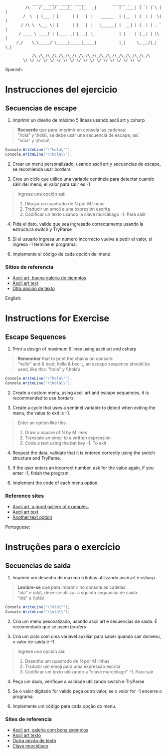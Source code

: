 			    _____  _____ _____ _____            ______ _    _ _   _   
		     /\    / ____|/ ____|_   _|_   _|          |  ____| |  | | \ | |  
		    /  \  | (___ | |      | |   | |    ______  | |__  | |  | |  \| |  
		   / /\ \  \___ \| |      | |   | |   |______| |  __| | |  | | . ` |  
		  / ____ \ ____) | |____ _| |_ _| |_           | |    | |__| | |\  |  
		 /_/    \_\_____/ \_____|_____|_____|          |_|     \____/|_| \_|    
		   
		        /\_/\_/\_/\_/\_/\_/\_/\_/\_/\_/\_/\_/\_/\_/\_/\_/\_/\  
			\/ \/ \/ \/ \/ \/ \/ \/ \/ \/ \/ \/ \/ \/ \/ \/ \/ \/    
			  

Spanish:
# Instrucciones del ejercicio  
  
## Secuencias de escape  
1. Imprimir un diseño de máximo 5 líneas usando ascii art y csharp   
  
> **Recuerde** que para imprimir en consola las cadenas:  
> "hola" y &bsol;hola&bsol;, se debe usar una secuencia de escape, así:  
> \"hola\" y &bsol;&bsol;hola&bsol;&bsol;  
  
```csharp  
Console.WriteLine("\"hola\"");  
Console.WriteLine("\\hola\\");  
```  
2. Crear un menú personalizado, usando ascii art y secuencias de escape, se recomienda usar *borders*

3. Cree un ciclo que utilice una variable centinela para detectar cuando salir del menú, el valor para salir es -1.

> Ingrese una opción así:  
>  1. Dibujar un cuadrado de N por M líneas  
>  2. Traducir un emoji a una expresión escrita  
>  3. Códificar un texto usando la clave murciélago
> -1. Para salir  

4. Pida el dato, valide que sea ingresado correctamente usando la estructura switch y TryParse

5. Si el usuario ingresa un número incorrecto vuelva a pedir el valor, si ingresa -1 termine el programa.

6. Implemente el código de cada opción del menú.

### Sitios de referencia

+ [Ascii art, buena galeria de ejemplos](https://asciiart.website)  
+ [Ascii art text](http://patorjk.com/software/taag/#p=display&f=Impossible&t=xaca%20rana)  
+ [Otra opción de texto](http://www.network-science.de/ascii/)  


English:

# Instructions for Exercise
   
## Escape Sequences

1. Print a design of maximum 5 lines using ascii art and csharp
  
> **Remember** that to print the chains on console:  
> "hello" and & bsol; hello & bsol ;, an escape sequence should be used, like this: 
> \"hola\" y &bsol;&bsol;hola&bsol;&bsol;  
  
```csharp  
Console.WriteLine("\"hola\"");  
Console.WriteLine("\\hola\\");  
```  

2. Create a custom menu, using ascii art and escape sequences, it is recommended to use *borders*

3. Create a cycle that uses a sentinel variable to detect when exiting the menu, the value to exit is -1.

> Enter an option like this:  
>  1. Draw a square of N by M lines
>  2. Translate an emoji to a written expression
>  3. Code a text using the bat key
> -1. To exit  

4. Request the data, validate that it is entered correctly using the switch structure and TryParse.

5. If the user enters an incorrect number, ask for the value again, if you enter -1, finish the program.

6. Implement the code of each menu option.

### Reference sites

+ [Ascii art, a good gallery of examples.](https://asciiart.website)  
+ [Ascii art text](http://patorjk.com/software/taag/#p=display&f=Impossible&t=xaca%20rana)  
+ [Another text option](http://www.network-science.de/ascii/)



Portuguese:
# Instruções para o exercício  
  
## Secuencias de saída  
1. Imprimir um desenho de máximo 5 linhas utilizando ascii art e csharp   
  
> **Lembre-se** que para imprimir no console as cadeias:  
> "olá" e &bsol;olá&bsol;, deve-se utilizar a sguinta sequancia de saída:  
> \"olá\" e &bsol;&bsol;olá&bsol;&bsol;  
  
```csharp  
Console.WriteLine("\"olá\"");  
Console.WriteLine("\\olá\\");  
```  
2. Cria um menu pesonalizado, usando ascii art e secuencias de saída. É recomendado que se usem *borders*

3. Cria um ciclo com uma variável auxiliar para saber quando sair domenu, o valor de saída é -1.

> Ingrese una opción así:  
>  1. Desenhe um quadrado de N por M linhas 
>  2. Traduzir um emoji para uma expressão escrita
>  3. Codificar um texto utilizando a "clave murciélago"
> -1. Para sair  

4. Peça um dado, verifique a validade utilizando switch e TryParse

5. Se o valor digitado for valido peça outro valor, se o valor for -1 encerre o programa.

6. Implemente um código para cada opção do menu.

### Sites de referencia

+ [Ascii art, galeria com bons exemplos](https://asciiart.website)  
+ [Ascii art texto](http://patorjk.com/software/taag/#p=display&f=Impossible&t=xaca%20rana)  
+ [Outra opção de texto](http://www.network-science.de/ascii/)
+ [Clave murciélago](https://cardenalferrari.com.ar/calve-murcielago/#!prettyPhoto/)
